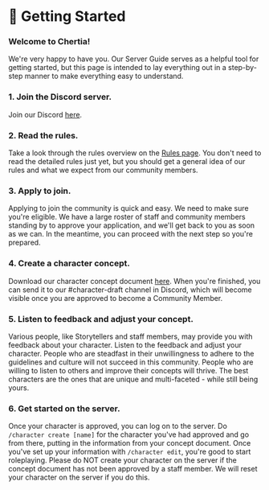 # 👋 Getting Started

### Welcome to Chertia! <a href="#wiki_.1fab6_character_guide" id="wiki_.1fab6_character_guide"></a>

We're very happy to have you. Our Server Guide serves as a helpful tool for getting started, but this page is intended to lay everything out in a step-by-step manner to make everything easy to understand.

### 1. Join the Discord server.

Join our Discord [here](https://discord.gg/VSPpYwW).

### 2. Read the rules.

Take a look through the rules overview on the [Rules page](structure/rules.md). You don't need to read the detailed rules just yet, but you should get a general idea of our rules and what we expect from our community members.&#x20;

### 3. Apply to join.

Applying to join the community is quick and easy. We need to make sure you're eligible. We have a large roster of staff and community members standing by to approve your application, and we'll get back to you as soon as we can. In the meantime, you can proceed with the next step so you're prepared.

### 4. Create a character concept.

Download our character concept document [here](https://docs.google.com/document/d/1KvMC4PLXva9wb2DFL2LVdIpuKvfoCTwb8fV9qJtHtJI/edit?usp=sharing). When you're finished, you can send it to our #character-draft channel in Discord, which will become visible once you are approved to become a Community Member.

### 5. Listen to feedback and adjust your concept.

Various people, like Storytellers and staff members, may provide you with feedback about your character. Listen to the feedback and adjust your character. People who are steadfast in their unwillingness to adhere to the guidelines and culture will not succeed in this community. People who are willing to listen to others and improve their concepts will thrive. The best characters are the ones that are unique and multi-faceted - while still being yours.&#x20;

### 6. Get started on the server.

Once your character is approved, you can log on to the server. Do `/character create [name]` for the character you've had approved and go from there, putting in the information from your concept document. Once you've set up your information with `/character edit`, you're good to start roleplaying. Please do NOT create your character on the server if the concept document has not been approved by a staff member. We will reset your character on the server if you do this.
